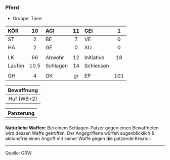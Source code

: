 ### Pferd

- Gruppe: Tiere

| KÖR    |  10  | AGI      | 11  | GEI        |  1  |
| :----- | :--: | :------- | :-: | :--------- | :-: |
| ST     |  2   | BE       |  7  | VE         |  0  |
| HÄ     |  2   | GE       |  0  | AU         |  0  |
|        |      |          |     |            |     |
| LK     |  66  | Abwehr   | 12  | Initiative | 18  |
| Laufen | 10.5 | Schlagen | 14  | Schiessen  |     |
|        |      |          |     |            |     |
| GH     |  4   | GK       | gr  | EP         | 101 |

| Bewaffnung |
| :--------: |
| Huf (WB+2) |

| Panzerung |
| :-------: |
|           |

**Natürliche Waffen:** Bei einem Schlagen-Patzer gegen einen Bewaffneten wird dessen Waffe getroffen. Der Angegriffene würfelt augenblicklich & aktionsfrei einen Angriff mit seiner Waffe gegen die patzende Kreatur.

---

Quelle: GRW

